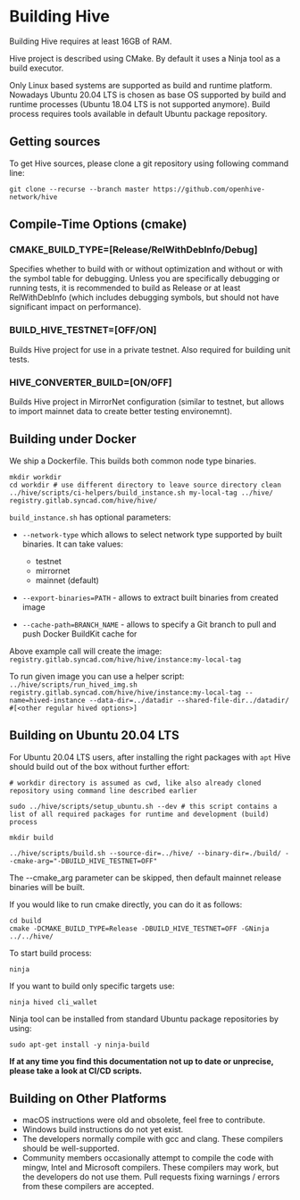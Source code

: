 # Building Hive

Building Hive requires at least 16GB of RAM. 

Hive project is described using CMake. By default it uses a Ninja tool as a build executor.

Only Linux based systems are supported as build and runtime platform. Nowadays Ubuntu 20.04 LTS is chosen as base OS supported by build and runtime processes (Ubuntu 18.04 LTS is not supported anymore). Build process requires tools available in default Ubuntu package repository.

## Getting sources

To get Hive sources, please clone a git repository using following command line:

    git clone --recurse --branch master https://github.com/openhive-network/hive

## Compile-Time Options (cmake)

### CMAKE_BUILD_TYPE=[Release/RelWithDebInfo/Debug]

Specifies whether to build with or without optimization and without or with
the symbol table for debugging. Unless you are specifically debugging or
running tests, it is recommended to build as Release or at least RelWithDebInfo (which includes debugging symbols, but should not have significant impact on performance).

### BUILD_HIVE_TESTNET=[OFF/ON]

Builds Hive project for use in a private testnet. Also required for building unit tests.

### HIVE_CONVERTER_BUILD=[ON/OFF]

Builds Hive project in MirrorNet configuration (similar to testnet, but allows to import mainnet data to create better testing environemnt).

## Building under Docker

We ship a Dockerfile.  This builds both common node type binaries.

    mkdir workdir
    cd workdir # use different directory to leave source directory clean
    ../hive/scripts/ci-helpers/build_instance.sh my-local-tag ../hive/ registry.gitlab.syncad.com/hive/hive/

`build_instance.sh` has optional parameters:
- `--network-type` which allows to select network type supported by built binaries. It can take values:
    - testnet
    - mirrornet
    - mainnet (default)

- `--export-binaries=PATH` - allows to extract built binaries from created image
- `--cache-path=BRANCH_NAME` - allows to specify a Git branch to pull and push Docker BuildKit cache for

Above example call will create the image: `registry.gitlab.syncad.com/hive/hive/instance:my-local-tag`

To run given image you can use a helper script: `../hive/scripts/run_hived_img.sh registry.gitlab.syncad.com/hive/hive/instance:my-local-tag --name=hived-instance --data-dir=../datadir --shared-file-dir../datadir/ #[<other regular hived options>]`

## Building on Ubuntu 20.04 LTS

For Ubuntu 20.04 LTS users, after installing the right packages with `apt` Hive should build out of the box without further effort:

    # workdir directory is assumed as cwd, like also already cloned repository using command line described earlier

    sudo ../hive/scripts/setup_ubuntu.sh --dev # this script contains a list of all required packages for runtime and development (build) process

    mkdir build
    
    ../hive/scripts/build.sh --source-dir=../hive/ --binary-dir=./build/ --cmake-arg="-DBUILD_HIVE_TESTNET=OFF"

The --cmake_arg parameter can be skipped, then default mainnet release binaries will be built.

If you would like to run cmake directly, you can do it as follows:

    cd build
    cmake -DCMAKE_BUILD_TYPE=Release -DBUILD_HIVE_TESTNET=OFF -GNinja ../../hive/

To start build process:

    ninja

If you want to build only specific targets use:

    ninja hived cli_wallet

Ninja tool can be installed from standard Ubuntu package repositories by using:

    sudo apt-get install -y ninja-build

**If at any time you find this documentation not up to date or unprecise, please take a look at CI/CD scripts.**

## Building on Other Platforms
- macOS instructions were old and obsolete, feel free to contribute.
- Windows build instructions do not yet exist.
- The developers normally compile with gcc and clang. These compilers should
  be well-supported.
- Community members occasionally attempt to compile the code with mingw,
  Intel and Microsoft compilers. These compilers may work, but the
  developers do not use them. Pull requests fixing warnings / errors from
  these compilers are accepted.

